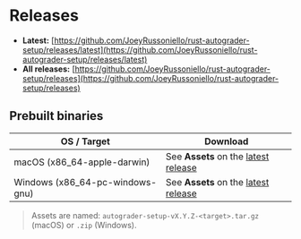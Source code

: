 # Releases

- **Latest:** [https://github.com/JoeyRussoniello/rust-autograder-setup/releases/latest](https://github.com/JoeyRussoniello/rust-autograder-setup/releases/latest)
- **All releases:** [https://github.com/JoeyRussoniello/rust-autograder-setup/releases](https://github.com/JoeyRussoniello/rust-autograder-setup/releases)

## Prebuilt binaries

| OS / Target | Download |
|---|---|
| macOS (x86_64-apple-darwin) | See **Assets** on the [latest release](https://github.com/JoeyRussoniello/rust-autograder-setup/releases/latest) |
| Windows (x86_64-pc-windows-gnu) | See **Assets** on the [latest release](https://github.com/JoeyRussoniello/rust-autograder-setup/releases/latest) |

> Assets are named: `autograder-setup-vX.Y.Z-<target>.tar.gz` (macOS) or `.zip` (Windows).
